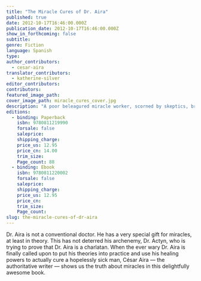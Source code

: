 ```yaml
---
title: "The Miracle Cures of Dr. Aira"
published: true
date: 2012-10-17T16:46:00.000Z
publication_date: 2012-10-17T16:46:00.000Z
show_in_forthcoming: false
subtitle:
genre: Fiction
language: Spanish
type:
author_contributors:
  - cesar-aira
translator_contributors:
  - katherine-silver
editor_contributors:
contributors:
featured_image_path:
cover_image_path: miracle_cures_cover.jpg
description: "A poor beleagured miracle worker, scorned by skeptics, bravely decides to use his supernatural powers. "
editions:
  - binding: Paperback
    isbn: 9780811219990
    forsale: false
    saleprice:
    shipping_charge:
    price_us: 12.95
    price_cn: 14.00
    trim_size:
    Page_count: 88
  - binding: Ebook
    isbn: 9780811220002
    forsale: false
    saleprice:
    shipping_charge:
    price_us: 12.95
    price_cn:
    trim_size:
    Page_count:
slug: the-miracle-cures-of-dr-aira
---
```


Dr. Aira is not a conventional doctor. He has a very special gift for miracles, at least in theory. This has not deterred his archenemy, Dr. Actyn, who is trying to prove that Dr. Aira is a charlatan. When the ever wary Dr. Aira is finally called upon to put his theories into practice and use his healing powers to actually cure a hopelessly sick man, César Aira — the authoritative writer — shows us the truth about miracles in this delightfully awesome book. 

